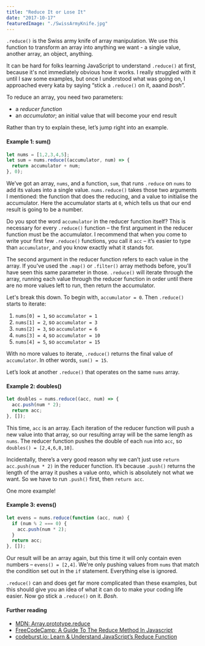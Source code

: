 ```yaml
---
title: "Reduce It or Lose It"
date: "2017-10-17"
featuredImage: "./SwissArmyKnife.jpg"
---
```


`.reduce()` is the Swiss army knife of array manipulation. We use this function to transform an array into anything we want - a single value, another array, an object, anything.

It can be hard for folks learning JavaScript to understand `.reduce()` at first, because it's not immediately obvious how it works. I really struggled with it until I saw some examples, but once I understood what was going on, I approached every kata by saying “stick a `.reduce()` on it, aaand _bosh_”.  

To reduce an array, you need two parameters:

- a _reducer function_
- an _accumulator_; an initial value that will become your end result

Rather than try to explain these, let’s jump right into an example.

#### Example 1: sum()

```js
let nums = [1,2,3,4,5];
let sum = nums.reduce((accumulator, num) => {
  return accumulator + num;
}, 0);
```

We’ve got an array, `nums`, and a function, `sum`, that runs `.reduce` on `nums` to add its values into a single value. `nums.reduce()` takes those two arguments I mentioned: the function that does the reducing, and a value to initialise the accumulator. Here the accumulator starts at `0`, which tells us that our end result is going to be a number.  

Do you spot the word `accumulator` in the reducer function itself? This is necessary for every `.reduce()` function – the first argument in the reducer function must be the accumulator. I recommend that when you come to write your first few `.reduce()` functions, you call it `acc` – it’s easier to type than `accumulator`, and you know exactly what it stands for.  

The second argument in the reducer function refers to each value in the array. If you've used the `.map()` or `.filter()` array methods before, you'll have seen this same parameter in those. `.reduce()` will iterate through the array, running each value through the reducer function in order until there are no more values left to run, then return the accumulator.  

Let's break this down. To begin with, `accumulator = 0`. Then `.reduce()` starts to iterate:

1. `nums[0] = 1`, so `accumulator = 1`  
2. `nums[1] = 2`, so `accumulator = 3`  
3. `nums[2] = 3`, so `accumulator = 6`  
4. `nums[3] = 4`, so `accumulator = 10`
5. `nums[4] = 5`, so `accumulator = 15`

With no more values to iterate, `.reduce()` returns the final value of `accumulator`. In other words, `sum() = 15`.

Let’s look at another `.reduce()` that operates on the same `nums` array.  

#### Example 2: doubles()

```js
let doubles = nums.reduce((acc, num) => {
  acc.push(num * 2);
  return acc;
}, []);
```

This time, `acc` is an array. Each iteration of the reducer function will push a new value into that array, so our resulting array will be the same length as `nums`. The reducer function pushes the double of each `num` into `acc`, so `doubles() = [2,4,6,8,10]`.  

Incidentally, there’s a very good reason why we can’t just use `return acc.push(num * 2)` in the reducer function. It’s because `.push()` returns the length of the array it pushes a value onto, which is absolutely not what we want. So we have to run `.push()` first, then `return acc`.  

One more example!  

#### Example 3: evens()

```js
let evens = nums.reduce(function (acc, num) {
  if (num % 2 === 0) {
    acc.push(num * 2);
  }
  return acc;
}, []);
```

Our result will be an array again, but this time it will only contain even numbers – `evens() = [2,4]`. We're only pushing values from `nums` that match the condition set out in the `if` statement. Everything else is ignored.

`.reduce()` can and does get far more complicated than these examples, but this should give you an idea of what it can do to make your coding life easier. Now go stick a `.reduce()` on it. _Bosh._

#### Further reading

- [MDN: Array.prototype.reduce](https://developer.mozilla.org/en-US/docs/Web/JavaScript/Reference/Global_Objects/Array/reduce)
- [FreeCodeCamp: A Guide To The Reduce Method In Javascript​](https://www.freecodecamp.org/news/reduce-f47a7da511a9/)
- [codeburst.io: Learn & Understand JavaScript’s Reduce Function](https://codeburst.io/learn-understand-javascripts-reduce-function-b2b0406efbdc)
